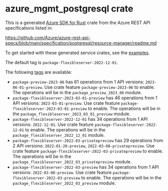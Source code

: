 # azure_mgmt_postgresql crate

This is a generated [Azure SDK for Rust](https://github.com/Azure/azure-sdk-for-rust) crate from the Azure REST API specifications listed in:

https://github.com/Azure/azure-rest-api-specs/blob/main/specification/postgresql/resource-manager/readme.md

To get started with these generated service crates, see the [examples](https://github.com/Azure/azure-sdk-for-rust/blob/main/services/README.md#examples).

The default tag is `package-flexibleserver-2022-12-01`.

The following [tags](https://github.com/Azure/azure-sdk-for-rust/blob/main/services/tags.md) are available:

- `package-preview-2023-06` has 61 operations from 1 API versions: `2023-06-01-preview`. Use crate feature `package-preview-2023-06` to enable. The operations will be in the `package_preview_2023_06` module.
- `package-flexibleserver-2023-03-01-preview` has 46 operations from 1 API versions: `2023-03-01-preview`. Use crate feature `package-flexibleserver-2023-03-01-preview` to enable. The operations will be in the `package_flexibleserver_2023_03_01_preview` module.
- `package-flexibleserver-2022-12-01` has 34 operations from 1 API versions: `2022-12-01`. Use crate feature `package-flexibleserver-2022-12-01` to enable. The operations will be in the `package_flexibleserver_2022_12_01` module.
- `package-flexibleserver-2022-03-privatepreview` has 29 operations from 2 API versions: `2022-01-20-preview`, `2022-03-08-privatepreview`. Use crate feature `package-flexibleserver-2022-03-privatepreview` to enable. The operations will be in the `package_flexibleserver_2022_03_privatepreview` module.
- `package-flexibleserver-2022-03-preview` has 34 operations from 1 API versions: `2022-03-08-preview`. Use crate feature `package-flexibleserver-2022-03-preview` to enable. The operations will be in the `package_flexibleserver_2022_03_preview` module.
